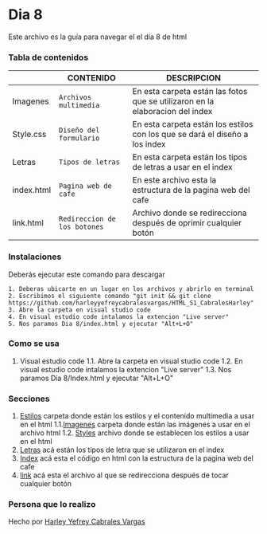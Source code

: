 # Dia 8
Este archivo es la guía para navegar el el día 8 de html

### Tabla de contenidos

|                |CONTENIDO                         |DESCRIPCION                             |
|------------------|------------------------------------|-----------------------------------|
|Imagenes|`Archivos multimedia`|En esta carpeta están las fotos que se utilizaron en la elaboracion del index
|Style.css         |`Diseño del formulario`            |En esta carpeta están los estilos con los que se dará el diseño a los index          |
|Letras|`Tipos de letras`|En esta carpeta están los tipos de letras a usar en el index
|index.html         |`Pagina web de cafe`|En este archivo esta la estructura de la pagina web del cafe 
|link.html|`Redireccion de los botones`|Archivo donde se redirecciona después de oprimir cualquier botón

### Instalaciones 
Deberás ejecutar este comando para descargar 

```
1. Deberas ubicarte en un lugar en los archivos y abrirlo en terminal
2. Escribimos el siguiente comando "git init && git clone https://github.com/harleyyefreycabralesvargas/HTML_S1_CabralesHarley"
3. Abre la carpeta en visual studio code
4. En visual estudio code intalamos la extencion "Live server"
5. Nos paramos Dia 8/index.html y ejecutar "Alt+L+O"

```

### Como se usa
1. Visual estudio code
1.1. Abre la carpeta en visual studio code
1.2. En visual estudio code intalamos la extencion "Live server"
1.3. Nos paramos Dia 8/Index.html y ejecutar "Alt+L+O"
### Secciones
1. [Estilos](Styles) carpeta donde están los estilos y el contenido multimedia a usar en el html
1.1.[Imagenes](Styles/Imagenes) carpeta donde están las imágenes a usar en el archivo html
1.2. [Styles](Styles/Styles.css) archivo donde se establecen los estilos a usar en el html
2.  [Letras](Letras) acá están los tipos de letra que se utilizaron en el index
3.  [Index](index.html) acá esta el código en html con la estructura  de la pagina web del cafe
4. [link](link.html) acá esta el archivo al que se redirecciona después de tocar cualquier botón

### Persona que lo realizo
Hecho por [Harley Yefrey Cabrales Vargas](https://github.com/harleyyefreycabralesvargas)